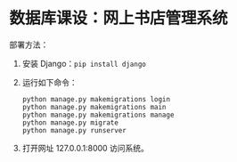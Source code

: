# 数据库课设：网上书店管理系统

部署方法：

1. 安装 Django：`pip install django`

2. 运行如下命令：

   ```
   python manage.py makemigrations login
   python manage.py makemigrations main
   python manage.py makemigrations manage
   python manage.py migrate
   python manage.py runserver
   ```

3. 打开网址 127.0.0.1:8000 访问系统。

